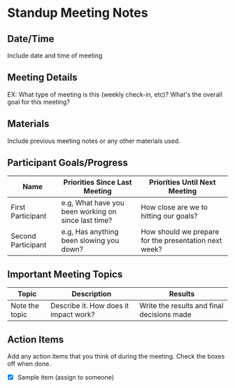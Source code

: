 # Standup Meeting Notes

## Date/Time 
Include date and time of meeting

## Meeting Details
EX: What type of meeting is this (weekly check-in, etc)? 
What's the overall goal for this meeting?

## Materials
Include previous meeting notes or any other materials used.

## Participant Goals/Progress
| Name               | Priorities Since Last Meeting                          | Priorities Until Next Meeting                         |
| ------------------ | ------------------------------------------------------ | ----------------------------------------------------- |
| First Participant  | e.g, What have you been working on since last time?    | How close are we to hitting our goals?                |
| Second Participant | e.g, Has anything been slowing you down?               | How should we prepare for the presentation next week? |

## Important Meeting Topics
| Topic              | Description                          | Results
| ------------------ | ------------------------------------- | ------------------------------------------ |
| Note the topic     | Describe it. How does it impact work? | Write the results and final decisions made |

## Action Items
Add any action items that you think of during the meeting. Check the boxes off when done.
- [x] Sample item (assign to someone)